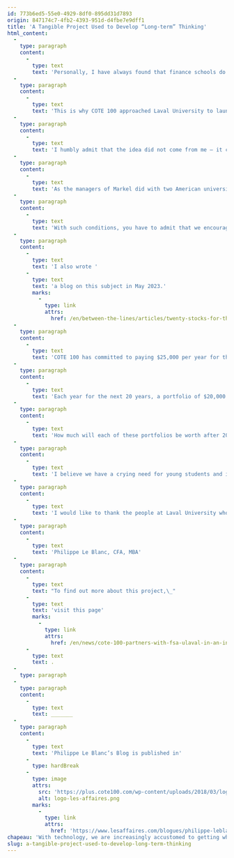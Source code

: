 ```yaml
---
id: 773b6ed5-55e0-4929-8df0-895dd31d7893
origin: 847174c7-4fb2-4393-951d-d4fbe7e9dff1
title: 'A Tangible Project Used to Develop “Long-term” Thinking'
html_content:
  -
    type: paragraph
    content:
      -
        type: text
        text: 'Personally, I have always found that finance schools do not necessarily help future investors think long-term. There are a host of funds and stock market simulations that allow them to familiarize themselves with the world of stock market investing. The problem is that most are short term focused! How else can you do it when a finance course only lasts one school session? How do you ask students to invest for the long term when they are evaluated on the performance of their portfolio over three or six months? Such exercises are certainly interesting from a didactic point of view, but they probably do not develop the “long-term” thinking of students.'
  -
    type: paragraph
    content:
      -
        type: text
        text: 'This is why COTE 100 approached Laval University to launch an investment project that stands out: an investment fund that would truly be focused on the long term.'
  -
    type: paragraph
    content:
      -
        type: text
        text: 'I humbly admit that the idea did not come from me – it came from a presentation by the insurance company Markel that I attended in Omaha in May 2023, on the sidelines of the annual meeting of Berkshire Hathaway.'
  -
    type: paragraph
    content:
      -
        type: text
        text: 'As the managers of Markel did with two American universities, why not set up an investment fund truly focused on the long term? In such a fund, students from Laval University would propose, with supporting analysis, a maximum of 20 North American securities which would be kept, without transactions, for twenty years. The winning team would be identified by a selection committee and would receive a $5,000 scholarship. The remainder ($20,000) would be invested in a maximum of 20 stocks for the next 20 years... with no transactions after the portfolio is constructed.'
  -
    type: paragraph
    content:
      -
        type: text
        text: 'With such conditions, you have to admit that we encourage more “long-term” thinking!'
  -
    type: paragraph
    content:
      -
        type: text
        text: 'I also wrote '
      -
        type: text
        text: 'a blog on this subject in May 2023.'
        marks:
          -
            type: link
            attrs:
              href: /en/between-the-lines/articles/twenty-stocks-for-the-next-twenty-five-years/
  -
    type: paragraph
    content:
      -
        type: text
        text: 'COTE 100 has committed to paying $25,000 per year for the next twenty years to Laval University to implement this project. The first portfolio will be invested by the end of the spring 2024 session. Starting in the 2024-2025 school year, the goal is to incorporate the project into an investment course in the baccalaureate in finance.'
  -
    type: paragraph
    content:
      -
        type: text
        text: 'Each year for the next 20 years, a portfolio of $20,000 will be invested. Starting in the 21st year, the first portfolio of $20,000 (that of 2024) will be rolled into a new portfolio and so on for subsequent years. Can we imagine a project that is longer-term?'
  -
    type: paragraph
    content:
      -
        type: text
        text: 'How much will each of these portfolios be worth after 20 years? $40,000? $100,000? $200,000? More? It is obviously impossible to know, but it will be interesting to follow the evolution of the value of these portfolios over time.'
  -
    type: paragraph
    content:
      -
        type: text
        text: 'I believe we have a crying need for young students and investors who will learn to think in the long term. With this project, I am proud of the contribution of COTE 100 to promote the development of “long-term” thinking among finance students at Laval University.'
  -
    type: paragraph
    content:
      -
        type: text
        text: 'I would like to thank the people at Laval University who have not only been very open to this project, which is off the beaten track, but who have also shown great diligence in setting it up. Good luck to all participants!'
  -
    type: paragraph
    content:
      -
        type: text
        text: 'Philippe Le Blanc, CFA, MBA'
  -
    type: paragraph
    content:
      -
        type: text
        text: "To find out more about this project,\_"
      -
        type: text
        text: 'visit this page'
        marks:
          -
            type: link
            attrs:
              href: /en/news/cote-100-partners-with-fsa-ulaval-in-an-innovative-project-on-investment/
      -
        type: text
        text: .
  -
    type: paragraph
  -
    type: paragraph
    content:
      -
        type: text
        text: _______
  -
    type: paragraph
    content:
      -
        type: text
        text: 'Philippe Le Blanc’s Blog is published in'
      -
        type: hardBreak
      -
        type: image
        attrs:
          src: 'https://plus.cote100.com/wp-content/uploads/2018/03/logo-les-affaires.png'
          alt: logo-les-affaires.png
        marks:
          -
            type: link
            attrs:
              href: 'https://www.lesaffaires.com/blogues/philippe-leblanc/un-projet-tangible-servant-a-developper-sa-pensee-long-terme/647633'
chapeau: 'With technology, we are increasingly accustomed to getting what we want immediately, whether by ordering online or purchasing stocks in real time on a financial application. However, I believe that in stock market investment, it is often much less profitable to move quickly than to take your time.'
slug: a-tangible-project-used-to-develop-long-term-thinking
---
```

